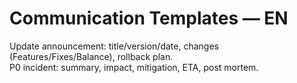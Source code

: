 # Communication Templates — EN
Update announcement: title/version/date, changes (Features/Fixes/Balance), rollback plan.  
P0 incident: summary, impact, mitigation, ETA, post mortem.
